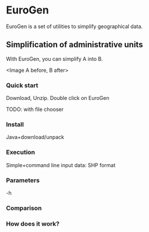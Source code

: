 # EuroGen
EuroGen is a set of utilities to simplify geographical data.

## Simplification of administrative units

With EuroGen, you can simplify A into B.

<Image A before, B after>

### Quick start

Download, Unzip. Double click on EuroGen

TODO: with file chooser

### Install
Java+download/unpack

### Execution
Simple+command line
input data: SHP format

### Parameters
-h

### Comparison


### How does it work?

